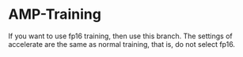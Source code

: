 # AMP-Training

If you want to use fp16 training, then use this branch.
The settings of accelerate are the same as normal training, that is, do not select fp16.



